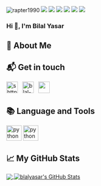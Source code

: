 <p align="left"> 
    <img src="https://komarev.com/ghpvc/?username=rapter1990" alt="rapter1990" /> 
    <img src="https://img.shields.io/github/followers/blalyasar?style=social" />
    <img src="https://img.shields.io/github/stars/blalyasar/blalyasar?style=social" />
    <img src="https://img.shields.io/github/watchers/blalyasar/blalyasar?style=social" />
    <img src="https://img.shields.io/github/size/blalyasar/blalyasar/README.md" />
    <img src="https://img.shields.io/github/last-commit/blalyasar/blalyasar" />
    <img src="https://img.shields.io/github/contributors/blalyasar/blalyasar" />   
</p>
<h3 align="left">Hi 👋, I'm Bilal Yasar</h1>

## 📖 About Me


## 📬 Get in touch

<p align="left">
  <a href="https://www.linkedin.com/in/bilal-ya%C5%9Far-7492aa141/"><img src="https://cdn.jsdelivr.net/npm/simple-icons@3.0.1/icons/linkedin.svg" alt="shttps://www.linkedin.com/in/bilal-ya%C5%9Far-7492aa141/" height="30" width="30"></a>&nbsp;&nbsp;
  <a href="https://www.kaggle.com/blalyasar"><img src="https://cdn.jsdelivr.net/npm/simple-icons@3.0.1/icons/kaggle.svg" alt="blal-yasar-kaggle" height="30" width="30"></a>&nbsp;&nbsp;
  <a href="mailto:blalyasar@gmail.com"><img height="30" src="https://cdn.jsdelivr.net/npm/simple-icons@3.4.0/icons/gmail.svg"></a>&nbsp;&nbsp;
</p>



## 📚 Language and Tools
<p align="left">

  <img src="https://devicons.github.io/devicon/devicon.git/icons/python/python-original.svg" alt="python" width="40" height="40"/> 
  <img src="https://devicons.github.io/devicon/devicon.git/icons/python/python-original.svg" alt="python" width="40" height="40"/> 

</p>

## &#x1f4c8; My GitHub Stats

<a href="https://github.com/blalyasar">
  <img align="center" src="https://github-readme-stats.vercel.app/api/top-langs/?username=blalyasar0&title_color=ffffff&text_color=c9cacc&icon_color=2bbc8a&bg_color=1d1f21" />
</a>

<a href="https://github.com/Rapter1990">
  <img align="center" src="https://github-readme-stats.vercel.app/api?username=blalyasar&show_icons=true&line_height=27&count_private=true&title_color=ffffff&text_color=c9cacc&icon_color=2bbc8a&bg_color=1d1f21" alt="blalyasar's GitHub Stats" />
</a>
